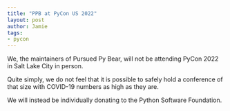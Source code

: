 ```yaml
---
title: "PPB at PyCon US 2022"
layout: post
author: Jamie
tags: 
- pycon
---
```


We, the maintainers of Pursued Py Bear, will not be attending PyCon 2022 in Salt Lake City in person.

Quite simply, we do not feel that it is possible to safely hold a conference of that size with COVID-19 numbers as high as they are.

We will instead be individually donating to the Python Software Foundation.
